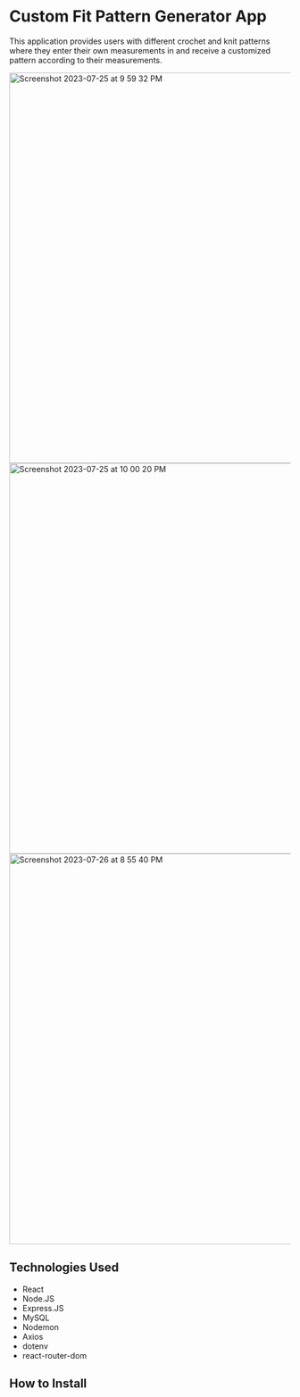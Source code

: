 # Custom Fit Pattern Generator App
This application provides users with different crochet and knit patterns where they enter their own measurements in and receive a customized pattern according to their measurements.

<img width="700" alt="Screenshot 2023-07-25 at 9 59 32 PM" src="https://github.com/causeys/pattern_app/assets/61594780/0c2d8145-a33d-4304-bb27-0791b38502f4">

<img width="700" alt="Screenshot 2023-07-25 at 10 00 20 PM" src="https://github.com/causeys/pattern_app/assets/61594780/c42042db-7448-4fba-a5f7-9994b7217de9">

<img width="700" alt="Screenshot 2023-07-26 at 8 55 40 PM" src="https://github.com/causeys/pattern_app/assets/61594780/a014492c-2e3f-474e-86f4-139048841d0d">

## Technologies Used
- React
- Node.JS
- Express.JS
- MySQL
- Nodemon
- Axios
- dotenv
- react-router-dom

## How to Install












